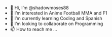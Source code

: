 - 👋 Hi, I’m @shadowmoses88
- 👀 I’m interested in Anime Football MMA and F1
- 🌱 I’m currently learning Coding and Spanish
- 💞️ I’m looking to collaborate on Programming
- 📫 How to reach me ...

<!---
shadowmoses88/shadowmoses88 is a ✨ special ✨ repository because its `README.md` (this file) appears on your GitHub profile.
You can click the Preview link to take a look at your changes.
--->
